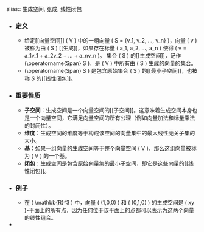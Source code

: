 alias:: 生成空间, 张成, 线性闭包

- ### 定义
	- 给定[[向量空间]] \( V \) 中的一组向量 \( S = \{v_1, v_2, ..., v_n\} \)，向量 \( v \) 被称为由 \( S \) [[生成]]，如果存在标量 \( a_1, a_2, ..., a_n \) 使得 \( v = a_1v_1 + a_2v_2 + ... + a_nv_n \)。
	  集合 \( S \) 的[[生成空间]]，记作\(\operatorname{Span} S \)，是 \( V \) 中所有由 \( S \) 生成的向量的集合。
	- \(\operatorname{Span} S \) 是包含原始集合 \( S \) 的[[最小子空间]]，也被称 $S$ 的[[线性闭包]]。
- ### 重要性质
	- **子空间**：生成空间是一个向量空间的[[子空间]]。这意味着生成空间本身也是一个向量空间，它满足向量空间的所有公理（例如向量加法和标量乘法的封闭性）。
	- **维度**：生成空间的维度等于构成该空间的向量集中的最大线性无关子集的大小。
	- **基**：如果一组向量的生成空间等于整个向量空间 \( V \)，那么这组向量被称为 \( V \) 的一个基。
	- **闭包**：生成空间是包含原始向量集的最小子空间，即它是这些向量的[[线性闭包]]。
- ### 例子
	- 在 \( \mathbb{R}^3 \) 中，向量 \( (1,0,0) \) 和 \( (0,1,0) \) 的生成空间是 \( xy \)-平面上的所有点，因为任何位于该平面上的点都可以表示为这两个向量的线性组合。
-